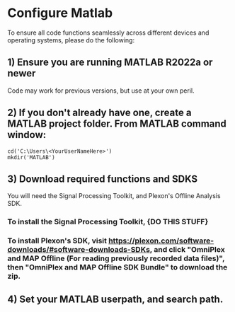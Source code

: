 # Configure Matlab
To ensure all code functions seamlessly across different devices and operating systems, please do the following:

## 1) Ensure you are running MATLAB R2022a or newer
Code may work for previous versions, but use at your own peril.

## 2) If you don't already have one, create a MATLAB project folder. From MATLAB command window:

```
cd('C:\Users\<YourUserNameHere>')
mkdir('MATLAB')
```

## 3) Download required functions and SDKS
You will need the Signal Processing Toolkit, and Plexon's Offline Analysis SDK.

### To install the Signal Processing Toolkit, {DO THIS STUFF}
### To install Plexon's SDK, visit https://plexon.com/software-downloads/#software-downloads-SDKs, and click "OmniPlex and MAP Offline (For reading previously recorded data files)", then "OmniPlex and MAP Offline SDK Bundle" to download the zip. 

## 4) Set your MATLAB userpath, and search path.